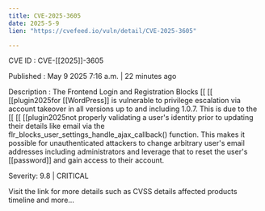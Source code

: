 ```yaml
---
title: CVE-2025-3605
date: 2025-5-9
lien: "https://cvefeed.io/vuln/detail/CVE-2025-3605"

---
```


CVE ID : CVE-[[2025]]-3605

Published :  May 9
2025
7:16 a.m. | 22 minutes ago

Description : The Frontend Login and Registration Blocks  [[ [[ [[plugin2025for  [[WordPress]] is vulnerable to privilege escalation via account takeover in all versions up to
and including
1.0.7. This is due to the  [[ [[ [[plugin2025not properly validating a user's identity prior to updating their details like email via the flr_blocks_user_settings_handle_ajax_callback() function. This makes it possible for unauthenticated attackers to change arbitrary user's email addresses
including administrators
and leverage that to reset the user's  [[password]] and gain access to their account.

Severity: 9.8 | CRITICAL

Visit the link for more details
such as CVSS details
affected products
timeline
and more...
